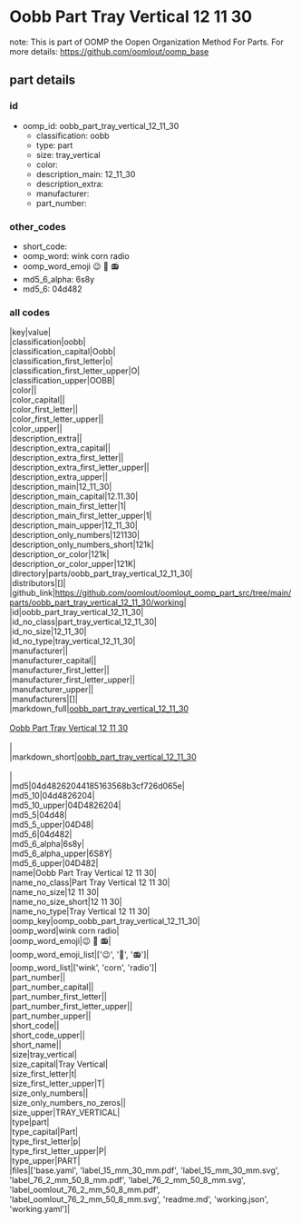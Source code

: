 # Oobb Part Tray Vertical 12 11 30  

note: This is part of OOMP the Oopen Organization Method For Parts. For more details: https://github.com/oomlout/oomp_base

##  part details





### id
* oomp_id: oobb_part_tray_vertical_12_11_30
  * classification: oobb
  * type: part
  * size: tray_vertical
  * color: 
  * description_main: 12_11_30
  * description_extra: 
  * manufacturer: 
  * part_number: 

### other_codes
* short_code: 
* oomp_word: wink corn radio
* oomp_word_emoji :wink: :corn: :radio:
* md5_6_alpha: 6s8y
* md5_6: 04d482

### all codes 
|key|value|  
|classification|oobb|  
|classification_capital|Oobb|  
|classification_first_letter|o|  
|classification_first_letter_upper|O|  
|classification_upper|OOBB|  
|color||  
|color_capital||  
|color_first_letter||  
|color_first_letter_upper||  
|color_upper||  
|description_extra||  
|description_extra_capital||  
|description_extra_first_letter||  
|description_extra_first_letter_upper||  
|description_extra_upper||  
|description_main|12_11_30|  
|description_main_capital|12.11.30|  
|description_main_first_letter|1|  
|description_main_first_letter_upper|1|  
|description_main_upper|12_11_30|  
|description_only_numbers|121130|  
|description_only_numbers_short|121k|  
|description_or_color|121k|  
|description_or_color_upper|121K|  
|directory|parts/oobb_part_tray_vertical_12_11_30|  
|distributors|[]|  
|github_link|https://github.com/oomlout/oomlout_oomp_part_src/tree/main/parts/oobb_part_tray_vertical_12_11_30/working|  
|id|oobb_part_tray_vertical_12_11_30|  
|id_no_class|part_tray_vertical_12_11_30|  
|id_no_size|12_11_30|  
|id_no_type|tray_vertical_12_11_30|  
|manufacturer||  
|manufacturer_capital||  
|manufacturer_first_letter||  
|manufacturer_first_letter_upper||  
|manufacturer_upper||  
|manufacturers|[]|  
|markdown_full|[oobb_part_tray_vertical_12_11_30](https://github.com/oomlout/oomlout_oomp_part_src/tree/main/parts/oobb_part_tray_vertical_12_11_30/working)<br>[](https://github.com/oomlout/oomlout_oomp_part_src/tree/main/parts/oobb_part_tray_vertical_12_11_30/working)<br>[Oobb Part Tray Vertical 12 11 30](https://github.com/oomlout/oomlout_oomp_part_src/tree/main/parts/oobb_part_tray_vertical_12_11_30/working)<br><br>|  
|markdown_short|[oobb_part_tray_vertical_12_11_30](https://github.com/oomlout/oomlout_oomp_part_src/tree/main/parts/oobb_part_tray_vertical_12_11_30/working)<br><br>|  
|md5|04d48262044185163568b3cf726d065e|  
|md5_10|04d4826204|  
|md5_10_upper|04D4826204|  
|md5_5|04d48|  
|md5_5_upper|04D48|  
|md5_6|04d482|  
|md5_6_alpha|6s8y|  
|md5_6_alpha_upper|6S8Y|  
|md5_6_upper|04D482|  
|name|Oobb Part Tray Vertical 12 11 30|  
|name_no_class|Part Tray Vertical 12 11 30|  
|name_no_size|12 11 30|  
|name_no_size_short|12 11 30|  
|name_no_type|Tray Vertical 12 11 30|  
|oomp_key|oomp_oobb_part_tray_vertical_12_11_30|  
|oomp_word|wink corn radio|  
|oomp_word_emoji|:wink: :corn: :radio:|  
|oomp_word_emoji_list|[':wink:', ':corn:', ':radio:']|  
|oomp_word_list|['wink', 'corn', 'radio']|  
|part_number||  
|part_number_capital||  
|part_number_first_letter||  
|part_number_first_letter_upper||  
|part_number_upper||  
|short_code||  
|short_code_upper||  
|short_name||  
|size|tray_vertical|  
|size_capital|Tray Vertical|  
|size_first_letter|t|  
|size_first_letter_upper|T|  
|size_only_numbers||  
|size_only_numbers_no_zeros||  
|size_upper|TRAY_VERTICAL|  
|type|part|  
|type_capital|Part|  
|type_first_letter|p|  
|type_first_letter_upper|P|  
|type_upper|PART|  
|files|['base.yaml', 'label_15_mm_30_mm.pdf', 'label_15_mm_30_mm.svg', 'label_76_2_mm_50_8_mm.pdf', 'label_76_2_mm_50_8_mm.svg', 'label_oomlout_76_2_mm_50_8_mm.pdf', 'label_oomlout_76_2_mm_50_8_mm.svg', 'readme.md', 'working.json', 'working.yaml']|  
